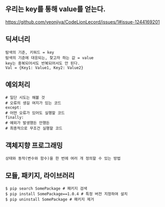 ## 우리는 key를 통해 value를 얻는다.
https://github.com/yeonjiya/CodeLionLecord/issues/1#issue-1244169201

## 딕셔너리
```
탐색의 기준, 키워드 = key
탐색의 기준에 대응되는, 찾고자 하는 값 = value
key는 중복되어서도 반복되어서도 안 된다.
Val = {Key1: Value1, Key2: Value2}
```

## 예외처리
```try:
# 일단 시도는 해볼 것
# 오류의 생길 여지가 있는 코드
except:
# 어떤 오류가 있어도 실행할 코드
finally:
# 예외가 발생했든 안했든
# 최종적으로 무조건 실행할 코드
```

## 객체지향 프로그래밍
```변수와 함수로 나타낸 상태와 동작을 여러 개 만들 수 있어야 한다.
상태와 동작(변수와 함수)을 한 번에 여러 개 정의할 수 있는 방법
```
## 모듈, 패키지, 라이브러리
```$ pip install SomePackage # 패키지 설치
$ pip search SomePackage # 패키지 검색
$ pip install SomePackage==1.0.4 # 특정 버전 지정하여 설치
$ pip uninstall SomePackage # 패키지 제거
```
